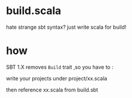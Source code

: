 # build.scala
hate strange sbt syntax? just write scala for build!

# how

SBT 1.X removes `Build` trait ,so you have to : 

write your projects under project/xx.scala

then reference xx.scala from build.sbt 
